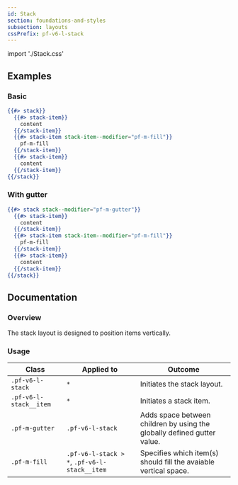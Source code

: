 ```yaml
---
id: Stack
section: foundations-and-styles
subsection: layouts
cssPrefix: pf-v6-l-stack
---
```


import './Stack.css'

## Examples
### Basic
```hbs
{{#> stack}}
  {{#> stack-item}}
    content
  {{/stack-item}}
  {{#> stack-item stack-item--modifier="pf-m-fill"}}
    pf-m-fill
  {{/stack-item}}
  {{#> stack-item}}
    content
  {{/stack-item}}
{{/stack}}
```

### With gutter
```hbs
{{#> stack stack--modifier="pf-m-gutter"}}
  {{#> stack-item}}
    content
  {{/stack-item}}
  {{#> stack-item stack-item--modifier="pf-m-fill"}}
    pf-m-fill
  {{/stack-item}}
  {{#> stack-item}}
    content
  {{/stack-item}}
{{/stack}}
```

## Documentation
### Overview
The stack layout is designed to position items vertically.

### Usage
| Class | Applied to | Outcome |
| -- | -- | -- |
| `.pf-v6-l-stack` | `*` | Initiates the stack layout.  |
| `.pf-v6-l-stack__item` | `*` | Initiates a stack item.  |
| `.pf-m-gutter` | `.pf-v6-l-stack` | Adds space between children by using the globally defined gutter value. |
| `.pf-m-fill` | `.pf-v6-l-stack > *`, `.pf-v6-l-stack__item` | Specifies which item(s) should fill the avaiable vertical space. |
